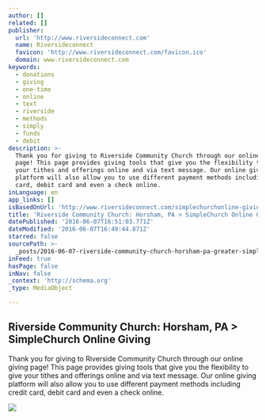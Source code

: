 ```yaml
---
author: []
related: []
publisher:
  url: 'http://www.riversideconnect.com'
  name: Riversideconnect
  favicon: 'http://www.riversideconnect.com/favicon.ico'
  domain: www.riversideconnect.com
keywords:
  - donations
  - giving
  - one-time
  - online
  - text
  - riverside
  - methods
  - simply
  - funds
  - debit
description: >-
  Thank you for giving to Riverside Community Church through our online giving
  page! This page provides giving tools that give you the flexibility to give
  your tithes and offerings online and via text message. Our online giving
  platform will also allow you to use different payment methods including credit
  card, debit card and even a check online.
inLanguage: en
app_links: []
isBasedOnUrl: 'http://www.riversideconnect.com/simplechurchonline-giving'
title: 'Riverside Community Church: Horsham, PA > SimpleChurch Online Giving'
datePublished: '2016-06-07T16:51:03.771Z'
dateModified: '2016-06-07T16:49:44.871Z'
starred: false
sourcePath: >-
  _posts/2016-06-07-riverside-community-church-horsham-pa-greater-simplechurch-onlin.md
inFeed: true
hasPage: false
inNav: false
_context: 'http://schema.org'
_type: MediaObject

---
```

<article style=""><h1>Riverside Community Church: Horsham, PA &gt; SimpleChurch Online Giving</h1><p>Thank you for giving to Riverside Community Church through our online giving page! This page provides giving tools that give you the flexibility to give your tithes and offerings online and via text message. Our online giving platform will also allow you to use different payment methods including credit card, debit card and even a check online.</p><img src="http://s3.amazonaws.com/churchplantmedia-cms/riversidecommunityhorsham/online-giving-header.jpg" /></article>